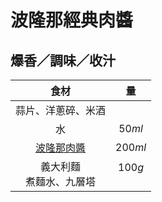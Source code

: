<style>
.markdown-section h1 {
    background-image: url(./notes/recipes/義大利麵/img/波隆那經典肉醬.jpg);
}

.markdown-section h1::after {
    content: "Toscanini";
}
</style>

# 波隆那經典肉醬

## 爆香／調味／收汁

|             食材             |         量         |
| :--------------------------: | :----------------: |
|      蒜片、洋蔥碎、米酒      |                    |
|              水              |       $50ml$       |
|        [波隆那肉醬][]        |      $200ml$       |
| 義大利麵<br />煮麵水、九層塔 | $100g$<br />&nbsp; |

[波隆那肉醬]: /notes/recipes/西式醬料/波隆那肉醬
